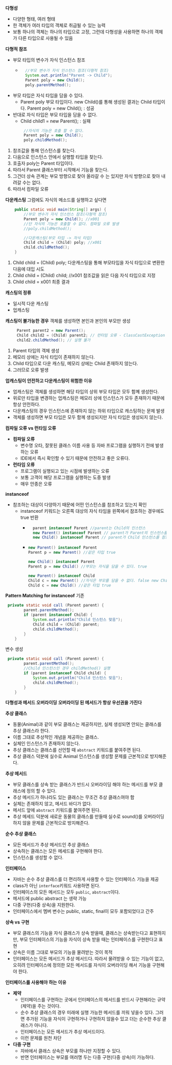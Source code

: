 **다형성**
- 다양한 형태, 여러 형태
- 한 객체가 여러 타입의 객체로 취급될 수 있는 능력
- 보통 하나의 객체는 하나의 타입으로 고정, 그런데 다형성을 사용하면 하나의 객체가 다른 타입으로 사용될 수 있음

**다형적 참조**
- 부모 타입의 변수가 자식 인스턴스 참조
  - ```java
      //부모 변수가 자식 인스턴스 참조(다형적 참조)
      System.out.println("Parent -> Child");
      Parent poly = new Child();
      poly.parentMethod();
    ```
- 부모 타입은 자식 타입을 담을 수 있다.
  - Parent poly 부모 타입이다. new Child()를 통해 생성된 결과는 Child 타입이다.
    Parent poly = new Child(); : 성공
- 반대로 자식 타입은 부모 타입을 담을 수 없다.
  - Child child1 = new Parent();     : 실패

```java
        //자식의 기능은 호출 할 수 없다.
        Parent poly = new Child();
        poly.childMethod();
```
1. 참조값을 통해 인스턴스를 찾는다.
2. 다음으로 인스턴스 안에서 실행할 타입을 찾는다.
3. 호출자 poly는 Parent 타입이다.
4. 따라서 Parent 클래스부터 시작해서 기능을 찾는다.
5. 그건더 상속 관계는 부모 방향으로 찾아 올라갈 수 는 있지만 자식 방향으로 찾아 내려갈 수는 없다.
6. 따라서 컴파일 오류

**다운캐스팅**
그럼에도 자식의 메소드를 실행하고 싶다면
```java
    public static void main(String[] args) {
        //부모 변수가 자식 인스턴스 참조(다형적 참조)
        Parent poly = new Child(); //x001
        //단 자식의 기능은 호출할 수 없다. 컴파일 오류 발생
        //poly.childMethod();

        //다운캐스팅(부모 타입 -> 자식 타입)
        Child child = (Child) poly; //x001
        child.childMethod();
    }
```
1. Child child = (Child) poly; 다운캐스팅을 통해 부모타입을 자식 타입으로 변환한 다음에 대입 시도
2. Child child = (Child) child; //x001 참조값을 읽은 다음 자식 타입으로 지정
3. Child child = x001 최종 결과

**캐스팅의 정류**
- 일시적 다운 캐스팅
- 업캐스팅

**캐스팅이 불가능한 경우**
객체를 생성하면 본인과 본인의 부모만 생성
```java
     Parent parent2 = new Parent();
     Child child2 = (Child) parent2; // 런타임 오류 - ClassCastException
     child2.childMethod(); // 실행 불가
```
1. Parent 타입의 객체 생성
2. 메모리 상에는 자식 타입이 존재하지 않는다.
3. Child 타입으로 다운 캐스팅, 메모리 상에는 Child 존재하지 않는다.
4. 그러므로 오류 발생

**업캐스팅이 안전하고 다운캐스팅이 위험한 이유**
- 업캐스팅은 객체를 생성하면 해당 타입의 상위 부모 타입은 모두 함꼐 생성한다.
- 위로만 타입을 변경하는 업캐스팅은 메모리 상에 인스턴스가 모두 존재하기 때문에 항상 안전하다.
- 다운캐스팅의 경우 인스턴스에 존재하지 않는 하위 타입으로 캐스팅하는 문제 발생
- 객체를 생성하면 부모 타입은 모두 함께 생성되지만 자식 타입은 생성되지 않는다.

**컴파일 오류 vs 런타임 오류**
- **컴파일 오류**
  - 변수명 오타, 잘못된 클래스 이름 사용 등 자바 프로그램을 실행하기 전에 발생하는 오류
  - IDE에서 즉시 확인할 수 있기 때문에 안전하고 좋은 오류다.
- **런타임 오류**
  - 프로그램이 실행되고 있는 시점에 발생하는 오류
  - 보통 고객이 해당 프로그램을 실행하는 도중 발생
  - 매우 안종은 오류

**instanceof**
- 참조하는 대상이 다양하기 때문에 어떤 인스턴스를 참조하고 있는지 확인
  - instanceof 키워드는 오른쪽 대상의 자식 타임을 왼쪽에서 참조하는 경우에도 true 반환
    - ```java
        parent instanceof Parent //parent는 Child의 인스턴스
        new Parent() instanceof Parent // parent가 Parent의 인스턴스를 참조하는 경우 : true
        new Child() instanceof Parent // parent가 Child 인스턴스를 참조하는 경우 : true
      ```
    - ```java
      new Parent() instanceof Parent
      Parent p = new Parent() //같은 타입 true

      new Child() instanceof Parent
      Parent p = new Child() //부모는 자식을 담을 수 있다. true
      
      new Parent() instanceof Child
      Child c = new Parent() //자식은 부모를 담을 수 없다. false new Child() instanceof Child
      Child c = new Child() //같은 타입 true
      ```
 
**Pattern Matching for instanceof**
기존
```java
 private static void call (Parent parent) {
        parent.parentMethod();
        if (parent instanceof Child) {
            System.out.println("Child 인스턴스 맞음");
            Child child = (Child) parent;
            child.childMethod();
        }
    }
```
변수 생성
```java
 private static void call (Parent parent) {
        parent.parentMethod();
        //Child 인스턴스인 경우 childMethod() 실행
        if (parent instanceof Child child) {
            System.out.println("Child 인스턴스 맞음");
            child.childMethod();
        }
    }
```

**다형성과 메서드 오버라이딩**
**오버라이딩 된 메서드가 항상 우선권을 가진다**

**추상 클래스**
- 동물(Animal)과 같이 부모 클래스는 제공하지만, 실제 생성되면 안되는 클래스를 추상 클래스라 한다.
- 이름 그대로 추상적인 개념을 제공하는 클래스.
- 실체인 인스턴스가 존재하지 않는다.
- 추상 클래스는 클래스를 선언할 때 `abstract` 키워드를 붙여주면 된다.
- 추상 클래스 덕분에 실수로 Animal 인스턴스를 생성할 문제를 근본적으로 방지해준다.

**추상 메서드**
- 부모 클래스를 상속 받는 클래스가 반드시 오버라이딩 해야 하는 메서드를 부모 클래스에 정의 할 수 있다.
- 추상 메서드가 하나라도 있는 클래스는 무조건 추상 클래스여야 함
- 실체는 존재하지 않고, 메서드 바디가 없다.
- 메서드 앞에 `abstract` 키워드를 붙여주면 된다.
- 추상 메세드 덕분에 새로운 동물의 클래스를 만들때 실수로 sound()를 오버라이딩 하지 않을 문제를 근본적으로 방지해준다.

**순수 추상 클래스**
- 모든 메서드가 추상 메서드인 추상 클래스
- 상속하는 클래스는 모든 메세드를 구현해야 한다.
- 인스턴스를 생성할 수 없다.

**인터페이스**
- 자바는 순수 추상 클래스를 더 편리하게 사용할 수 있는 인터페이스 기능을 제공
- class가 아닌 `interface`키워드 사용하면 된다.
- 인터페이스의 모든 메서드는 모두 `public`, `abstract`이다.
- 메서드에 public abstract 는 생략 가능
- 다중 구현(다중 상속)을 지원한다.
- 인터페이스에서 멤버 변수는 public, static, final이 모두 포함되었다고 간주

**상속 vs 구현**
- 부모 클래스의 기능을 자식 클래스가 상속 받을때, 클래스는 상속받는다고 표현하지만, 부모 인터페이스의 기능을 자식이 상속 받을 때는 인터페이스를 구현한다고 표현
- 상속은 이름 그대로 부모의 기능을 물려받는 것이 목적
- 인터페이스는 모든 메서드가 추상 메서드다. 따라서 물려받을 수 있는 기능이 없고, 오히려 인터페이스에 정의한 모든 메서드를 자식이 오버라이딩 해서 기능을 구현해야 한다.

**인터페이스를 사용해야 하는 이유**
- **제약**
  - 인터페이스를 구현하는 곳에서 인터페이스의 메서드를 반드시 구현해라는 규약(제약)을 주는 것이다.
  - 순수 추상 클래스의 경우 미래에 실행 가능한 메서드를 끼워 넣을수 있다. 그러면 추가된 기능을 자식이 구현하거나 구현하지 않을수 있고 더는 순수한 추상 클래스가 아니다.
  - 인터페이스는 모든 메서드가 추상 메서드이다.
  - 이런 문제를 원천 차단
- **다중 구현**
  - 자바에서 클래스 상속은 부모를 하나만 지정할 수 있다.
  - 반면 인터페이스는 부모를 여러명 두는 다중 구현(다중 상속)이 가능하다.